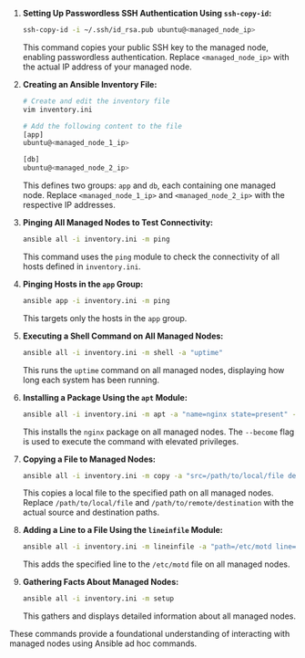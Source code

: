 
1. **Setting Up Passwordless SSH Authentication Using `ssh-copy-id`:**

   ```bash
   ssh-copy-id -i ~/.ssh/id_rsa.pub ubuntu@<managed_node_ip>
   ```

   This command copies your public SSH key to the managed node, enabling passwordless authentication. Replace `<managed_node_ip>` with the actual IP address of your managed node.

2. **Creating an Ansible Inventory File:**

   ```bash
   # Create and edit the inventory file
   vim inventory.ini

   # Add the following content to the file
   [app]
   ubuntu@<managed_node_1_ip>

   [db]
   ubuntu@<managed_node_2_ip>
   ```

   This defines two groups: `app` and `db`, each containing one managed node. Replace `<managed_node_1_ip>` and `<managed_node_2_ip>` with the respective IP addresses.

3. **Pinging All Managed Nodes to Test Connectivity:**

   ```bash
   ansible all -i inventory.ini -m ping
   ```

   This command uses the `ping` module to check the connectivity of all hosts defined in `inventory.ini`.

4. **Pinging Hosts in the `app` Group:**

   ```bash
   ansible app -i inventory.ini -m ping
   ```

   This targets only the hosts in the `app` group.

5. **Executing a Shell Command on All Managed Nodes:**

   ```bash
   ansible all -i inventory.ini -m shell -a "uptime"
   ```

   This runs the `uptime` command on all managed nodes, displaying how long each system has been running.

6. **Installing a Package Using the `apt` Module:**

   ```bash
   ansible all -i inventory.ini -m apt -a "name=nginx state=present" --become
   ```

   This installs the `nginx` package on all managed nodes. The `--become` flag is used to execute the command with elevated privileges.

7. **Copying a File to Managed Nodes:**

   ```bash
   ansible all -i inventory.ini -m copy -a "src=/path/to/local/file dest=/path/to/remote/destination"
   ```

   This copies a local file to the specified path on all managed nodes. Replace `/path/to/local/file` and `/path/to/remote/destination` with the actual source and destination paths.

8. **Adding a Line to a File Using the `lineinfile` Module:**

   ```bash
   ansible all -i inventory.ini -m lineinfile -a "path=/etc/motd line='This server is managed by Ansible'" --become
   ```

   This adds the specified line to the `/etc/motd` file on all managed nodes.

9. **Gathering Facts About Managed Nodes:**

   ```bash
   ansible all -i inventory.ini -m setup
   ```

   This gathers and displays detailed information about all managed nodes.

These commands provide a foundational understanding of interacting with managed nodes using Ansible ad hoc commands. 
